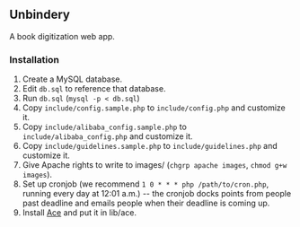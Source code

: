 ## Unbindery

A book digitization web app.

### Installation

1. Create a MySQL database.
2. Edit `db.sql` to reference that database.
3. Run `db.sql` (`mysql -p < db.sql`)
4. Copy `include/config.sample.php` to `include/config.php` and customize it.
5. Copy `include/alibaba_config.sample.php` to `include/alibaba_config.php` and customize it.
6. Copy `include/guidelines.sample.php` to `include/guidelines.php` and customize it.
3. Give Apache rights to write to images/ (`chgrp apache images`, `chmod g+w images`).
4. Set up cronjob (we recommend `1 0 * * * php /path/to/cron.php`, running every day at 12:01 a.m.) -- the cronjob docks points from people past deadline and emails people when their deadline is coming up.
5. Install [Ace](http://github.com/ajaxorg/ace) and put it in lib/ace.
